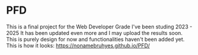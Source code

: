 # PFD
This is a final project for the Web Developer Grade I've been studing 2023 - 2025
It has been updated even more and I may upload the results soon.
This is purely design for now and functionalities haven't been added yet.
This is how it looks: https://nonamebruhyes.github.io/PFD/
